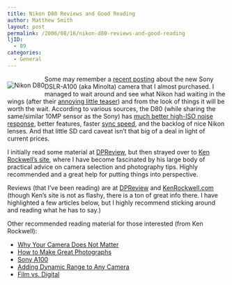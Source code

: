```yaml
---
title: Nikon D80 Reviews and Good Reading
author: Matthew Smith
layout: post
permalink: /2006/08/16/nikon-d80-reviews-and-good-reading
ljID:
  - 89
categories:
  - General
---
```

<p style="float: left">
  <img src="http://archive.digivation.net/wp-content/uploads/2006/08/d80.jpg" alt="Nikon D80" />
</p>

Some may remember a [recent posting][1] about the new Sony DSLR-A100 (aka Minolta) camera that I almost purchased. I managed to wait around and see what Nikon had waiting in the wings (after their [annoying little teaser][2]) and from the look of things it will be worth the wait. According to various sources, the D80 (while sharing the same/similar 10MP sensor as the Sony) has [much better high-ISO noise response][3], better features, faster [sync speed][4], and the backlog of nice Nikon lenses. And that little SD card caveat isn&#8217;t that big of a deal in light of current prices.

I initially read some material at [DPReview][5], but then strayed over to [Ken Rockwell&#8217;s site][6], where I have become fascinated by his large body of practical advice on camera selection and photography tips. Highly recommended and a great help for putting things into perspective.

Reviews (that I&#8217;ve been reading) are at [DPReview][7] and [KenRockwell.com][8] (though Ken&#8217;s site is not as flashy, there is a ton of great info there. I have highlighted a few articles below, but I highly recommend sticking around and reading what he has to say.)

Other recommended reading material for those interested (from Ken Rockwell):

*   [Why Your Camera Does Not Matter][9]
*   [How to Make Great Photographs][10]
*   [Sony A100][11]
*   [Adding Dynamic Range to Any Camera][12]
*   [Film vs. Digital][13]

 [1]: http://archive.digivation.net/2006/08/03/camera-lust/
 [2]: http://www.dpreview.com/news/0607/06072001nikondslrteaser.asp
 [3]: http://www.photo-cafe.jp/scoop/archives/2006/08/d80_vs_100.html
 [4]: http://www.kenrockwell.com/tech/syncspeed.htm
 [5]: http://www.dpreview.com
 [6]: http://www.kenrockwell.com
 [7]: http://www.dpreview.com/articles/nikond80/
 [8]: http://www.kenrockwell.com/nikon/d80.htm
 [9]: http://www.kenrockwell.com/tech/notcamera.htm
 [10]: http://www.kenrockwell.com/tech/howto.htm
 [11]: http://www.kenrockwell.com/sony/a100.htm
 [12]: http://www.kenrockwell.com/tech/fixing-dynamic-range.htm
 [13]: http://www.kenrockwell.com/tech/filmdig.htm